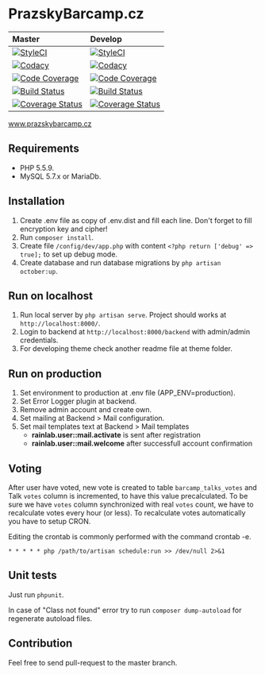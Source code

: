 # PrazskyBarcamp.cz

| Master  | Develop |
| :------ | :------ |
| [![StyleCI](https://styleci.io/repos/79055930/shield?branch=master)](https://styleci.io/repos/79055930) | [![StyleCI](https://styleci.io/repos/79055930/shield?branch=develop)](https://styleci.io/repos/79055930) |
| [![Codacy](https://api.codacy.com/project/badge/Grade/0a91176118544eb4906475b275fa9ad9)](https://www.codacy.com/app/vojtasvoboda/prazskybarcamp-cz) | [![Codacy](https://api.codacy.com/project/badge/Grade/0a91176118544eb4906475b275fa9ad9)](https://www.codacy.com/app/vojtasvoboda/prazskybarcamp-cz) |
| [![Code Coverage](https://scrutinizer-ci.com/g/BarcampPraha/prazskybarcamp.cz/badges/coverage.png?b=master)](https://scrutinizer-ci.com/g/BarcampPraha/prazskybarcamp.cz/?branch=master) | [![Code Coverage](https://scrutinizer-ci.com/g/BarcampPraha/prazskybarcamp.cz/badges/coverage.png?b=develop)](https://scrutinizer-ci.com/g/BarcampPraha/prazskybarcamp.cz/?branch=develop) |
| [![Build Status](https://travis-ci.org/BarcampPraha/prazskybarcamp.cz.svg?branch=master)](https://travis-ci.org/BarcampPraha/prazskybarcamp.cz) | [![Build Status](https://travis-ci.org/BarcampPraha/prazskybarcamp.cz.svg?branch=develop)](https://travis-ci.org/BarcampPraha/prazskybarcamp.cz) |
| [![Coverage Status](https://coveralls.io/repos/github/BarcampPraha/prazskybarcamp.cz/badge.svg?branch=master)](https://coveralls.io/github/BarcampPraha/prazskybarcamp.cz?branch=master) | [![Coverage Status](https://coveralls.io/repos/github/BarcampPraha/prazskybarcamp.cz/badge.svg?branch=develop)](https://coveralls.io/github/BarcampPraha/prazskybarcamp.cz?branch=develop) |

www.prazskybarcamp.cz

## Requirements

- PHP 5.5.9.
- MySQL 5.7.x or MariaDb.

## Installation

1. Create .env file as copy of .env.dist and fill each line. Don't forget to fill encryption key and cipher!
2. Run `composer install`.
3. Create file `/config/dev/app.php` with content `<?php return ['debug' => true];` to set up debug mode.
4. Create database and run database migrations by `php artisan october:up`.

## Run on localhost

1. Run local server by `php artisan serve`. Project should works at `http://localhost:8000/`.
2. Login to backend at `http://localhost:8000/backend` with admin/admin credentials.
3. For developing theme check another readme file at theme folder.

## Run on production

1. Set environment to production at .env file (APP_ENV=production).
2. Set Error Logger plugin at backend.
3. Remove admin account and create own.
4. Set mailing at Backend > Mail configuration.
5. Set mail templates text at Backend > Mail templates
    - **rainlab.user::mail.activate** is sent after registration
    - **rainlab.user::mail.welcome** after successfull account confirmation

## Voting

After user have voted, new vote is created to table `barcamp_talks_votes` and Talk `votes` column is incremented, to 
have this value precalculated. To be sure we have `votes` column synchronized with real `votes` count, we have to recalculate 
votes every hour (or less). To recalculate votes automatically you have to setup CRON.

Editing the crontab is commonly performed with the command crontab -e.

```
* * * * * php /path/to/artisan schedule:run >> /dev/null 2>&1
```

## Unit tests

Just run `phpunit`.

In case of "Class not found" error try to run `composer dump-autoload` for regenerate autoload files.

## Contribution

Feel free to send pull-request to the master branch.
